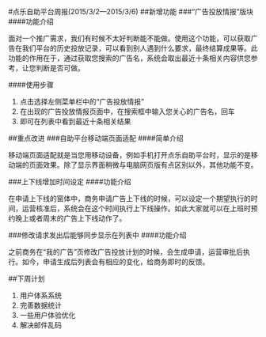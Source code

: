 #点乐自助平台周报(2015/3/2—2015/3/6)
##新增功能
###“广告投放情报”版块
####功能介绍

面对一个推广需求，我们有时候不太好判断能不能做。使用这个功能，可以获取广告在我们平台的历史投放记录，可以看到别人遇到什么要求，最终结算成果等。此功能的作用在于，通过获取您搜索的广告名，系统会取出最近十条相关内容供您参考，让您判断是否可做。

####使用步骤
1. 点击选择左侧菜单栏中的“广告投放情报”
2. 在出现的广告投放情报页面中，在搜索框中输入您关心的广告名，回车
3. 即可在列表中看到最近十条相关结果

##重点改进
###自助平台移动端页面适配
####简单介绍

移动端页面适配就是当您用移动设备，例如手机打开点乐自助平台时，显示的是移动端的页面效果。除了显示界面稍微与电脑网页版有点区别以外，其他功能不变。

###上下线增加时间设定
####功能介绍

在申请上下线的窗体中，商务申请广告上下线的时候，可以设定一个期望执行的时间，运营核准后，系统会在这个时间执行上下线操作。如此大家就可以在上班时预约晚上或者周末的广告上下线动作了。

###修改请求发出后能够同步显示在列表中
####功能介绍

之前商务在“我的广告”页修改广告投放计划的时候，会生成申请，运营审批后执行。如今，申请生成后列表会有相应的变化，给商务即时的反馈。

##下周计划
1. 用户体系系统
2. 完善数据统计
3. 一些用户体验优化
4. 解决邮件乱码
